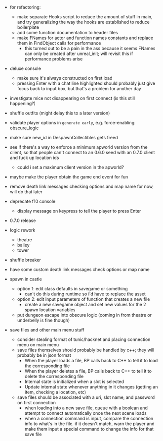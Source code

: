 - for refactoring:
  - make separate Hooks script to reduce the amount of stuff in main, and try generalizing the way the hooks are established to reduce boilerplate
  - add some function documentation to header files
  - make FNames for actor and function names constants and replace them in FindObject calls for performance
    - this turned out to be a pain in the ass because it seems FNames can only be created after unreal_init; will revisit this if performance problems arise

- deluxe console
  - make sure it's always constructed on first load
  - pressing Enter with a chat line highlighted should probably just give focus back to input box, but that's a problem for another day

- investigate mice not disappearing on first connect (is this still happening?)

- shuffle outfits (might delay this to a later version)

- validate player options in `generate early`, e.g. force-enabling obscure_logic

- make sure new_id in DespawnCollectibles gets freed

- see if there's a way to enforce a minimum apworld version from the client, so that people can't connect to an 0.6.0 seed with an 0.7.0 client and fuck up location ids
  - could i set a maximum client version in the apworld?

- maybe make the player obtain the game end event for fun

- remove death link messages checking options and map name for now, will do that later

- deprecate f10 console
  - display message on keypress to tell the player to press Enter

- 0.7.0 release

- logic rework
  - theatre
  - bailey
  - tower

- shuffle breaker

- have some custom death link messages check options or map name

- spawn in castle
  - option 1: edit class defaults in savegame or something
    - can't do this during runtime so i'd have to replace the asset
  - option 2: edit input parameters of function that creates a new file
    - create a new savegame object and set new values for the 2 spawn location variables
  - put dungeon escape into obscure logic (coming in from theatre or underbelly is fine though)

- save files and other main menu stuff
  - consider stealing format of tunic/hacknet and placing connection menu on main menu
  - save files themselves should probably be handled by c++; they will probably be in json format
    - When the player loads a file, BP calls back to C++ to tell it to load the corresponding file
    - When the player deletes a file, BP calls back to C++ to tell it to delete the corresponding file
    - Internal state is initialized when a slot is selected
    - Update internal state whenever anything in it changes (getting an item, checking a location, etc)
  - save files should be associated with a uri, slot name, and password on first connection
    - when loading into a new save file, queue with a boolean and attempt to connect automatically once the next scene loads
    - when a connection command is input, compare the connection info to what's in the file. if it doesn't match, warn the player and make them input a special command to change the info for that save file